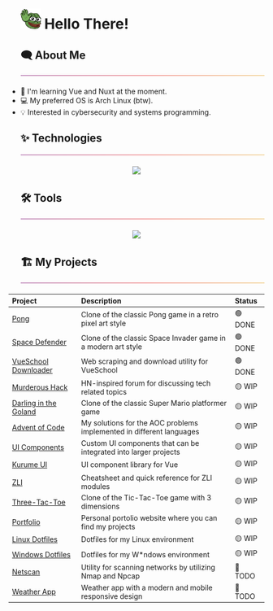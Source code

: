<!-- Title -->
<div id="user-content-toc">
  <ul>
    <summary>
      <h1 style="list-style-type: none;">
        <img src="./images/hi.gif" alt="waving" width="40px"/>
        <span>Hello There!</span>
      </h1>
    </summary>
  </ul>
</div>

<!-- About Me -->
<div id="user-content-toc">
  <ul>
    <summary>
      <h2 style="list-style-type: none;">
        <span>🗨️ About Me</span>
        <img src="./images/thin-gradient-bar.png" />
      </h2>
    </summary>
  </ul>
</div>

- 📖 I'm learning Vue and Nuxt at the moment.
- 💻 My preferred OS is Arch Linux (btw).
- 💡 Interested in cybersecurity and systems programming.

<!-- Technologies -->
<div id="user-content-toc">
  <ul>
    <summary>
      <h2 style="list-style-type: none;">
        <span>✨ Technologies</span>
        <img src="./images/thin-gradient-bar.png" />
      </h2>
    </summary>
  </ul>
</div>

<p align="center">
  <a>
    <img src="https://go-skill-icons.vercel.app/api/icons?i=js,ts,html,css,react,nextjs,vue,nuxtjs,threejs,bun,rust,go,c,cpp,holyc,zig,nim,java,python,lua,tailwindcss,shadcn,materialui,vite,playwright,drizzle,supabase,postgresql,mariadb,astro&perline=10" />
  </a>
</p>

<!-- Tools -->
<div id="user-content-toc">
  <ul>
    <summary>
      <h2 style="list-style-type: none;">
        <span>🛠️ Tools</span>
        <img src="./images/thin-gradient-bar.png" />
      </h2>
    </summary>
  </ul>
</div>

<p align="center">
  <a>
    <img src="https://go-skill-icons.vercel.app/api/icons?i=git,github,githubactions,docker,cloudflare,popos,ubuntu,arch,nixos,windows,neovim,alacritty,bash,tmux,vscode,webstorm,goland,datagrip,postman,obsidian&perline=10" />
  </a>
</p>

<!-- Projects -->
<div id="user-content-toc">
  <ul>
    <summary>
      <h2 style="list-style-type: none;">
        <span>🏗️ My Projects</span>
        <img src="./images/thin-gradient-bar.png" />
      </h2>
    </summary>
  </ul>
</div>

<div align="center">

| Project | Description | Status |
|:--------|:------------|:-------|
| [Pong](https://github.com/leo9iota/pong) | Clone of the classic Pong game in a retro pixel art style | 🟢 DONE |
| [Space Defender](https://github.com/leo9iota/space-defender) | Clone of the classic Space Invader game in a modern art style | 🟢 DONE |
| [VueSchool Downloader](https://github.com/leo9iota/vueschool-downloader) | Web scraping and download utility for VueSchool | 🟢 DONE |
| [Murderous Hack](https://github.com/leo9iota/murderous-hack) | HN-inspired forum for discussing tech related topics | 🟡 WIP |
| [Darling in the Goland](https://github.com/leo9iota/darling-in-the-goland) | Clone of the classic Super Mario platformer game | 🟡 WIP |
| [Advent of Code](https://github.com/leo9iota/advent-of-code)| My solutions for the AOC problems implemented in different languages | 🟡 WIP |
| [UI Components](https://github.com/leo9iota/ui-components) | Custom UI components that can be integrated into larger projects | 🟡 WIP |
| [Kurume UI](http://kurumeui.com/) | UI component library for Vue | 🟡 WIP |
| [ZLI](https://github.com/leo9iota/zli) | Cheatsheet and quick reference for ZLI modules | 🟡 WIP |
| [Three-Tac-Toe](https://github.com/leo9iota/three-tac-toe) | Clone of the Tic-Tac-Toe game with 3 dimensions | 🟡 WIP |
| [Portfolio](https://github.com/leo9iota/portfolio) | Personal portolio website where you can find my projects | 🟡 WIP |
| [Linux Dotfiles](https://github.com/leo9iota/linux-dotfiles)| Dotfiles for my Linux environment | 🟡 WIP |
| [Windows Dotfiles](https://github.com/leo9iota/windows-dotfiles)| Dotfiles for my W*ndows environment | 🟡 WIP |
| [Netscan](https://github.com/leo9iota/netscan) | Utility for scanning networks by utilizing Nmap and Npcap | 🔴 TODO |
| [Weather App](https://github.com/leo9iota/weather-app) | Weather app with a modern and mobile responsive design | 🔴 TODO |

</div>



